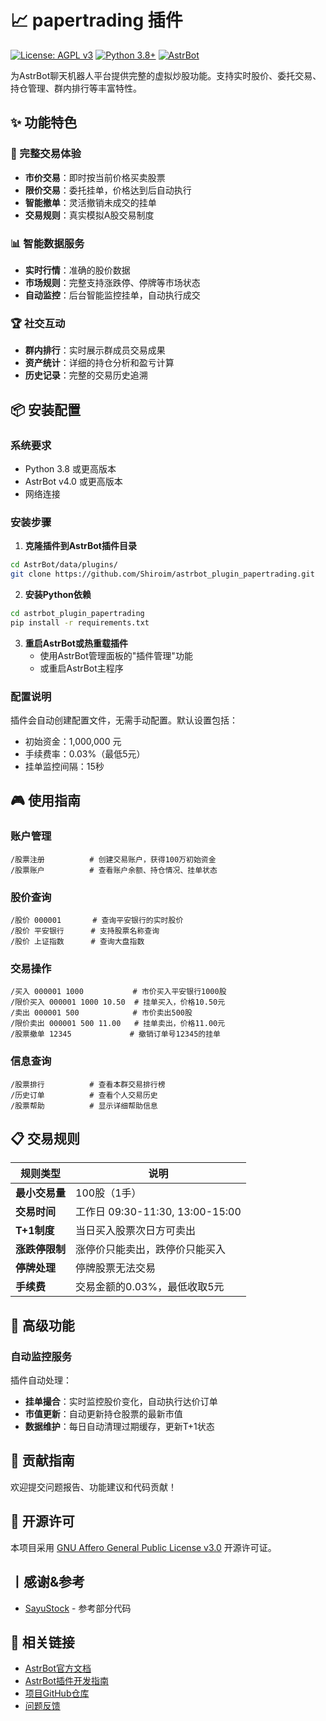 # 📈 papertrading 插件

[![License: AGPL v3](https://img.shields.io/badge/License-AGPL%20v3-blue.svg)](https://www.gnu.org/licenses/agpl-3.0)
[![Python 3.8+](https://img.shields.io/badge/Python-3.8+-green.svg)](https://www.python.org/downloads/)
[![AstrBot](https://img.shields.io/badge/AstrBot-v4.0+-purple.svg)](https://astrbot.app)

为AstrBot聊天机器人平台提供完整的虚拟炒股功能。支持实时股价、委托交易、持仓管理、群内排行等丰富特性。

## ✨ 功能特色

### 🎯 完整交易体验
- **市价交易**：即时按当前价格买卖股票
- **限价交易**：委托挂单，价格达到后自动执行
- **智能撤单**：灵活撤销未成交的挂单
- **交易规则**：真实模拟A股交易制度

### 📊 智能数据服务
- **实时行情**：准确的股价数据
- **市场规则**：完整支持涨跌停、停牌等市场状态
- **自动监控**：后台智能监控挂单，自动执行成交

### 🏆 社交互动
- **群内排行**：实时展示群成员交易成果
- **资产统计**：详细的持仓分析和盈亏计算
- **历史记录**：完整的交易历史追溯

## 📦 安装配置

### 系统要求
- Python 3.8 或更高版本
- AstrBot v4.0 或更高版本
- 网络连接

### 安装步骤

1. **克隆插件到AstrBot插件目录**
```bash
cd AstrBot/data/plugins/
git clone https://github.com/Shiroim/astrbot_plugin_papertrading.git
```

2. **安装Python依赖**
```bash
cd astrbot_plugin_papertrading
pip install -r requirements.txt
```

3. **重启AstrBot或热重载插件**
   - 使用AstrBot管理面板的"插件管理"功能
   - 或重启AstrBot主程序

### 配置说明

插件会自动创建配置文件，无需手动配置。默认设置包括：
- 初始资金：1,000,000 元
- 手续费率：0.03%（最低5元）
- 挂单监控间隔：15秒

## 🎮 使用指南

### 账户管理
```
/股票注册          # 创建交易账户，获得100万初始资金
/股票账户          # 查看账户余额、持仓情况、挂单状态
```

### 股价查询
```
/股价 000001       # 查询平安银行的实时股价
/股价 平安银行      # 支持股票名称查询
/股价 上证指数      # 查询大盘指数
```

### 交易操作
```
/买入 000001 1000           # 市价买入平安银行1000股
/限价买入 000001 1000 10.50  # 挂单买入，价格10.50元
/卖出 000001 500            # 市价卖出500股
/限价卖出 000001 500 11.00   # 挂单卖出，价格11.00元
/股票撤单 12345             # 撤销订单号12345的挂单
```

### 信息查询
```
/股票排行          # 查看本群交易排行榜
/历史订单          # 查看个人交易历史
/股票帮助          # 显示详细帮助信息
```

## 📋 交易规则

| 规则类型 | 说明 |
|---------|------|
| **最小交易量** | 100股（1手） |
| **交易时间** | 工作日 09:30-11:30, 13:00-15:00 |
| **T+1制度** | 当日买入股票次日方可卖出 |
| **涨跌停限制** | 涨停价只能卖出，跌停价只能买入 |
| **停牌处理** | 停牌股票无法交易 |
| **手续费** | 交易金额的0.03%，最低收取5元 |

## 🔧 高级功能

### 自动监控服务
插件自动处理：
- **挂单撮合**：实时监控股价变化，自动执行达价订单
- **市值更新**：自动更新持仓股票的最新市值
- **数据维护**：每日自动清理过期缓存，更新T+1状态

## 👥 贡献指南

欢迎提交问题报告、功能建议和代码贡献！


## 📄 开源许可

本项目采用 [GNU Affero General Public License v3.0](LICENSE) 开源许可证。

## 丨感谢&参考

- [SayuStock](https://github.com/KimigaiiWuyi/SayuStock) - 参考部分代码

## 🔗 相关链接

- [AstrBot官方文档](https://docs.astrbot.app)
- [AstrBot插件开发指南](https://docs.astrbot.app/dev/star/plugin.html)
- [项目GitHub仓库](https://github.com/Shiroim/astrbot_plugin_papertrading)
- [问题反馈](https://github.com/Shiroim/astrbot_plugin_papertrading/issues)